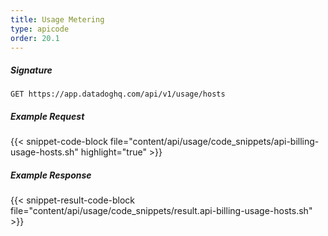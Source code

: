 ```yaml
---
title: Usage Metering
type: apicode
order: 20.1
---
```


##### Signature
`GET https://app.datadoghq.com/api/v1/usage/hosts`
##### Example Request
{{< snippet-code-block file="content/api/usage/code_snippets/api-billing-usage-hosts.sh" highlight="true" >}}
##### Example Response
{{< snippet-result-code-block file="content/api/usage/code_snippets/result.api-billing-usage-hosts.sh" >}}